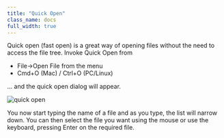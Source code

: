 ```yaml
---
title: "Quick Open"
class_name: docs
full_width: true
---
```


Quick open (fast open) is a great way of opening files without the need to access the file tree. Invoke Quick Open from 

- File->Open File from the menu 
- Cmd+O (Mac) / Ctrl+O (PC/Linux)

... and the quick open dialog will appear.

![quick open](/img/docs/quick-open.png)

You now start typing the name of a file and as you type, the list will narrow down. You can then select the file you want using the mouse or use the keyboard, pressing Enter on the required file.

